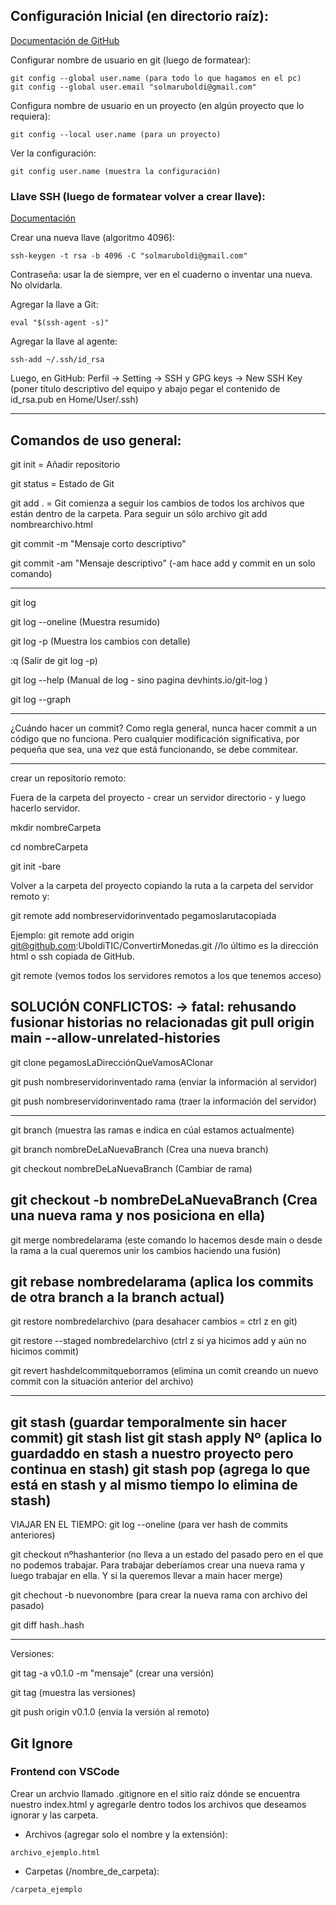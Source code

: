 ## Configuración Inicial (en directorio raíz):

[Documentación de GitHub](https://docs.github.com/es)

Configurar nombre de usuario en git (luego de formatear):
~~~
git config --global user.name (para todo lo que hagamos en el pc)
git config --global user.email "solmaruboldi@gmail.com"
~~~

Configura nombre de usuario en un proyecto (en algún proyecto que lo requiera):
~~~
git config --local user.name (para un proyecto)
~~~
Ver la configuración: 
~~~
git config user.name (muestra la configuración)
~~~

### Llave SSH (luego de formatear volver a crear llave):

[Documentación](https://docs.github.com/es/search?query=crear+llave+ssh)

Crear una nueva llave (algoritmo 4096):
~~~
ssh-keygen -t rsa -b 4096 -C "solmaruboldi@gmail.com"
~~~
Contraseña: usar la de siempre, ver en el cuaderno o inventar una nueva. No olvidarla.

Agregar la llave a Git:
~~~
eval "$(ssh-agent -s)"
~~~

Agregar la llave al agente:
~~~
ssh-add ~/.ssh/id_rsa
~~~

Luego, en GitHub: Perfil -> Setting -> SSH y GPG keys -> New SSH Key (poner título descriptivo del equipo y abajo pegar el contenido de id_rsa.pub en Home/User/.ssh) 

--------------------------

## Comandos de uso general:

git init = Añadir repositorio

git status = Estado de Git

git add . = Git comienza a seguir los cambios de todos los archivos que están dentro de la carpeta. Para seguir un sólo archivo git add nombrearchivo.html

git commit -m "Mensaje corto descriptivo"

git commit -am "Mensaje descriptivo" (-am hace add y commit en un solo comando)

------------------------------
git log

git log --oneline (Muestra resumido)

git log -p (Muestra los cambios con detalle)

:q (Salir de git log -p)

git log --help (Manual de log - sino pagina devhints.io/git-log )

git log --graph

-----------------------

¿Cuándo hacer un commit? Como regla general, nunca hacer commit a un código que no funciona. Pero cualquier modificación significativa, por pequeña que sea, una vez que está funcionando, se debe commitear. 

---------------------------------
crear un repositorio remoto:

Fuera de la carpeta del proyecto - crear un servidor directorio - y luego hacerlo servidor.

mkdir nombreCarpeta

cd nombreCarpeta

git init -bare

Volver a la carpeta del proyecto copiando la ruta a la carpeta del servidor remoto y:

git remote add nombreservidorinventado pegamoslarutacopiada

Ejemplo: git remote add origin git@github.com:UboldiTIC/ConvertirMonedas.git //lo último es la dirección html o ssh copiada de GitHub.

git remote (vemos todos los servidores remotos a los que tenemos acceso)


SOLUCIÓN CONFLICTOS:
-> fatal: rehusando fusionar historias no relacionadas
git pull origin main --allow-unrelated-histories
---------------------------------

git clone pegamosLaDirecciónQueVamosAClonar

git push nombreservidorinventado rama (enviar la información al servidor)

git push nombreservidorinventado rama (traer la información del servidor)

-----------------------------
git branch (muestra las ramas e indica en cúal estamos actualmente)

git branch nombreDeLaNuevaBranch (Crea una nueva branch)

git checkout nombreDeLaNuevaBranch (Cambiar de rama)

git checkout -b nombreDeLaNuevaBranch (Crea una nueva rama y nos posiciona en ella)
----------------------
git merge nombredelarama (este comando lo hacemos desde main o desde la rama a la cual queremos unir los cambios haciendo una fusión)

git rebase nombredelarama (aplica los commits de otra branch a la branch actual)
-----------------
git restore nombredelarchivo (para desahacer cambios = ctrl z en git)

git restore --staged nombredelarchivo (ctrl z si ya hicimos add y aún no hicimos commit)

git revert hashdelcommitqueborramos (elimina un comit creando un nuevo commit con la situación anterior del archivo)

-----------------------
git stash (guardar temporalmente sin hacer commit)
git stash list
git stash apply Nº (aplica lo guardaddo en stash a nuestro proyecto pero continua en stash)
git stash pop (agrega lo que está en stash y al mismo tiempo lo elimina de stash)
---------------------------
VIAJAR EN EL TIEMPO:
git log --oneline (para ver hash de commits anteriores)

git checkout nºhashanterior (no lleva a un estado del pasado pero en el que no podemos trabajar. Para trabajar deberíamos crear una nueva rama y luego trabajar en ella. Y si la queremos llevar a main hacer merge)

git chechout -b nuevonombre (para crear la nueva rama con archivo del pasado)

git diff hash..hash

-----------------------------
Versiones:

git tag -a v0.1.0 -m "mensaje" (crear una versión)

git tag (muestra las versiones)

git push origin v0.1.0 (envia la versión al remoto)

## Git Ignore

### Frontend con VSCode

Crear un archvio llamado .gitignore en el sitio raíz dónde se encuentra nuestro index.html y agregarle dentro todos los archivos que deseamos ignorar y las carpeta. 

* Archivos (agregar solo el nombre y la extensión):
~~~
archivo_ejemplo.html
~~~

* Carpetas (/nombre_de_carpeta):
~~~
/carpeta_ejemplo
~~~

